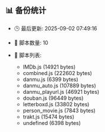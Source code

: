 ## 📊 备份统计

- 🕒 最后更新: 2025-09-02 07:49:16
- 📁 脚本数量: 10
- 📄 脚本列表:

  - IMDb.js (14921 bytes)
  - combined.js (222602 bytes)
  - danmu.js (6399 bytes)
  - danmu_auto.js (107889 bytes)
  - danmu_playurl.js (46921 bytes)
  - douban.js (96449 bytes)
  - letterboxd.js (33802 bytes)
  - person_movie.js (7843 bytes)
  - trakt.js (15474 bytes)
  - undefined (6398 bytes)
